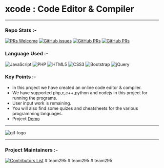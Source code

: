 # xcode : Code Editor & Compiler

---

### Repo Stats :-

[![PRs Welcome](https://img.shields.io/badge/PRs-welcome-green.svg?style=for-the-badge&color=blue)](.github/CONTRIBUTING.md)
[![GitHub issues](https://img.shields.io/github/issues/vasu-1/xcode?color=green&logo=github&style=for-the-badge)](https://github.com/vasu-1/xcode/issues)
[![GitHub PRs](https://img.shields.io/github/issues-pr/vasu-1/xcode?style=for-the-badge&logo=github)](https://github.com/vasu-1/xcode/pulls) [![GitHub PRs](https://img.shields.io/github/issues-pr-closed/vasu-1/xcode?style=for-the-badge&color=critical&logo=github)](https://github.com/vasu-1/xcode/pulls?q=is%3Apr+is%3Aclosed)

### Language Used :-

![JavaScript](https://img.shields.io/badge/javascript-%23323330.svg?style=for-the-badge&logo=javascript&logoColor=%23F7DF1E)
![PHP](https://img.shields.io/badge/php-%23777BB4.svg?style=for-the-badge&logo=php&logoColor=white)
![HTML5](https://img.shields.io/badge/html5-%23E34F26.svg?style=for-the-badge&logo=html5&logoColor=white)
![CSS3](https://img.shields.io/badge/css3-%231572B6.svg?style=for-the-badge&logo=css3&logoColor=white)
![Bootstrap](https://img.shields.io/badge/bootstrap-%23563D7C.svg?style=for-the-badge&logo=bootstrap&logoColor=white)
![jQuery](https://img.shields.io/badge/jquery-%230769AD.svg?style=for-the-badge&logo=jquery&logoColor=white)

### Key Points :-

- In this project we have created an online code editor & compiler.
- We have supported php,c,c++,python and nodejs in this project for running the programs.
- User input work is remaining.
- You will also find some quizes and cheatsheets for the various programming languages.
- Project [Demo](https://youtu.be/o3EQcmu0-Yc)

---

![gif-logo](assets/images/landgiflogo.gif)

--- 

### Project Maintainers :-

[![Contributors List](https://contrib.rocks/image?repo=vasu-1/xcode)](https://github.com/vasu-1/xcode/graphs/contributors)
#   t e a m 2 9 5  
 #   t e a m 2 9 5  
 #   t e a m 2 9 5  
 